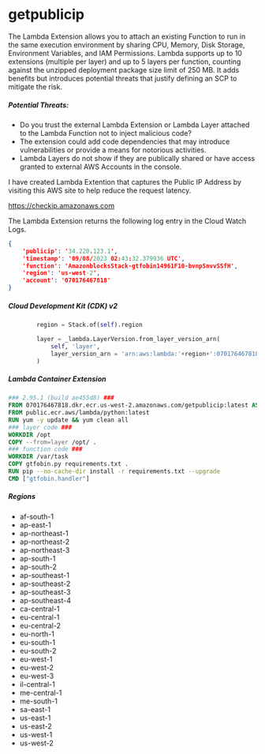 # getpublicip

The Lambda Extension allows you to attach an existing Function to run in the same execution environment by sharing CPU, Memory, Disk Storage, Environment Variables, and IAM Permissions. Lambda supports up to 10 extensions (multiple per layer) and up to 5 layers per function, counting against the unzipped deployment package size limit of 250 MB. It adds benefits but introduces potential threats that justify defining an SCP to mitigate the risk.

##### Potential Threats:

- Do you trust the external Lambda Extension or Lambda Layer attached to the Lambda Function not to inject malicious code?
- The extension could add code dependencies that may introduce vulnerabilities or provide a means for notorious activities.
- Lambda Layers do not show if they are publically shared or have access granted to external AWS Accounts in the console.

I have created Lambda Extention that captures the Public IP Address by visiting this AWS site to help reduce the request latency.

https://checkip.amazonaws.com

The Lambda Extension returns the following log entry in the Cloud Watch Logs.

```json
{
    'publicip': '34.220.123.1',
    'timestamp': '09/08/2023 02:43:32.379936 UTC',
    'function': 'AmazonblocksStack-gtfobin14961F10-bvnpSnvvSSfH',
    'region': 'us-west-2',
    'account': '070176467818'
}
```

##### Cloud Development Kit (CDK) v2

```python
        region = Stack.of(self).region

        layer = _lambda.LayerVersion.from_layer_version_arn(
            self, 'layer',
            layer_version_arn = 'arn:aws:lambda:'+region+':070176467818:layer:getpublicip:9'
        )
```

##### Lambda Container Extension

```dockerfile
### 2.95.1 (build ae455d8) ###
FROM 070176467818.dkr.ecr.us-west-2.amazonaws.com/getpublicip:latest AS layer
FROM public.ecr.aws/lambda/python:latest
RUN yum -y update && yum clean all
### layer code ###
WORKDIR /opt
COPY --from=layer /opt/ .
### function code ###
WORKDIR /var/task
COPY gtfobin.py requirements.txt .
RUN pip --no-cache-dir install -r requirements.txt --upgrade
CMD ["gtfobin.handler"]
```

##### Regions

- af-south-1
- ap-east-1
- ap-northeast-1
- ap-northeast-2
- ap-northeast-3
- ap-south-1
- ap-south-2
- ap-southeast-1
- ap-southeast-2
- ap-southeast-3
- ap-southeast-4
- ca-central-1
- eu-central-1
- eu-central-2
- eu-north-1
- eu-south-1
- eu-south-2
- eu-west-1
- eu-west-2
- eu-west-3
- il-central-1
- me-central-1
- me-south-1
- sa-east-1
- us-east-1
- us-east-2
- us-west-1
- us-west-2
